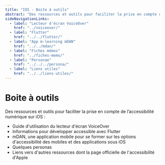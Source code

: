 ```yaml
---
title: "IOS - Boite à outils"
abstract: "Des ressources et outils pour faciliter la prise en compte de l’accessibilité numérique sur iOS"
sideNavigationLinks:
  - label: "Lecteur d'écran VoiceOver"
    href: "../voiceover/"
  - label: "Flutter"
    href: "../../flutter/"
  - label: "App m-learning mDAN"
    href: "../../mdan/"
  - label: "Fiches mémos"
    href: "../fiches-memo/"       
  - label: "Personae"
    href: "../../../persona/" 
  - label: "Liens utiles"
    href: "../../liens-utiles/"
---
```


# Boite à outils

Des ressources et outils pour faciliter la prise en compte de l’accessibilité numérique sur iOS :

- Guide d'utilisation du lecteur d'écran <span lang="en">VoiceOver</span>
- Informations pour développer accessible avec Flutter
- mDAN, une application mobile pour se former sur les options d'accessibilité des mobiles et des applications sous iOS
- Quelques personas
- Liens vers d'autres ressources dont la page officielle de l'accessibilité d'Apple
